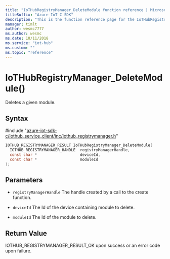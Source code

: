 ```yaml
---                             
title: "IoTHubRegistryManager_DeleteModule function reference | Microsoft Docs" 
titleSuffix: "Azure IoT C SDK"            
description: "This is the function reference page for the IoTHubRegistryManager_DeleteModule() function in the Azure IoT C SDK. This SDK is used with Azure IoT Hub and Azure IoT Hub Device Provisioning Service"            
manager: timlt                 
author: wesmc7777              
ms.author: wesmc               
ms.date: 10/11/2018                    
ms.service: "iot-hub"             
ms.custom: ""                
ms.topic: "reference"        
---                            
```


# IoTHubRegistryManager_DeleteModule()

Deletes a given module.

## Syntax

\#include "[azure-iot-sdk-c/iothub_service_client/inc/iothub_registrymanager.h](../iothub-registrymanager-h.md)"  
```C
IOTHUB_REGISTRYMANAGER_RESULT IoTHubRegistryManager_DeleteModule(
  IOTHUB_REGISTRYMANAGER_HANDLE  registryManagerHandle,
  const char *                   deviceId,
  const char *                   moduleId
);
```

## Parameters
* `registryManagerHandle` The handle created by a call to the create function. 

* `deviceId` The Id of the device containing module to delete. 

* `moduleId` The Id of the module to delete.

## Return Value
IOTHUB_REGISTRYMANAGER_RESULT_OK upon success or an error code upon failure.

